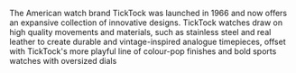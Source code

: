 The American watch brand TickTock was launched in 1966 and now offers an expansive collection of innovative designs.
TickTock watches draw on high quality movements and materials, such as stainless steel and real leather to create 
durable and vintage-inspired analogue timepieces, offset with TickTock's more playful line of colour-pop finishes and bold sports watches with oversized dials

